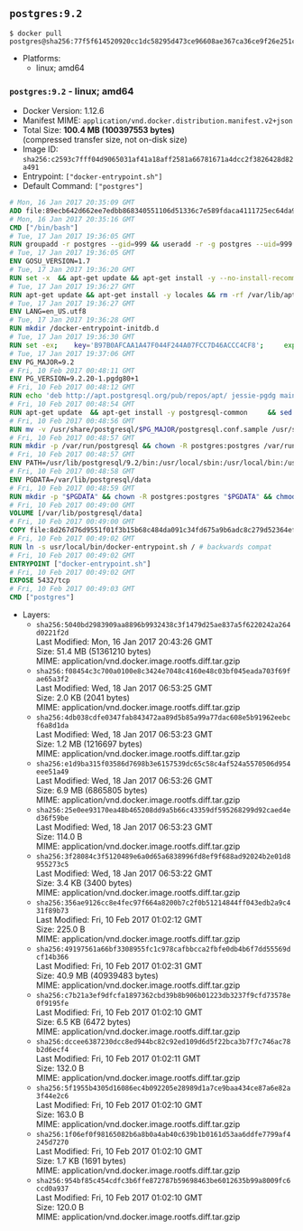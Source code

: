 ## `postgres:9.2`

```console
$ docker pull postgres@sha256:77f5f614520920cc1dc58295d473ce96608ae367ca36ce9f26e251cd87ce090a
```

-	Platforms:
	-	linux; amd64

### `postgres:9.2` - linux; amd64

-	Docker Version: 1.12.6
-	Manifest MIME: `application/vnd.docker.distribution.manifest.v2+json`
-	Total Size: **100.4 MB (100397553 bytes)**  
	(compressed transfer size, not on-disk size)
-	Image ID: `sha256:c2593c7fff04d9065031af41a18aff2581a66781671a4dcc2f3826428d82a491`
-	Entrypoint: `["docker-entrypoint.sh"]`
-	Default Command: `["postgres"]`

```dockerfile
# Mon, 16 Jan 2017 20:35:09 GMT
ADD file:89ecb642d662ee7edbb868340551106d51336c7e589fdaca4111725ec64da957 in / 
# Mon, 16 Jan 2017 20:35:16 GMT
CMD ["/bin/bash"]
# Tue, 17 Jan 2017 19:36:05 GMT
RUN groupadd -r postgres --gid=999 && useradd -r -g postgres --uid=999 postgres
# Tue, 17 Jan 2017 19:36:05 GMT
ENV GOSU_VERSION=1.7
# Tue, 17 Jan 2017 19:36:20 GMT
RUN set -x 	&& apt-get update && apt-get install -y --no-install-recommends ca-certificates wget && rm -rf /var/lib/apt/lists/* 	&& wget -O /usr/local/bin/gosu "https://github.com/tianon/gosu/releases/download/$GOSU_VERSION/gosu-$(dpkg --print-architecture)" 	&& wget -O /usr/local/bin/gosu.asc "https://github.com/tianon/gosu/releases/download/$GOSU_VERSION/gosu-$(dpkg --print-architecture).asc" 	&& export GNUPGHOME="$(mktemp -d)" 	&& gpg --keyserver ha.pool.sks-keyservers.net --recv-keys B42F6819007F00F88E364FD4036A9C25BF357DD4 	&& gpg --batch --verify /usr/local/bin/gosu.asc /usr/local/bin/gosu 	&& rm -r "$GNUPGHOME" /usr/local/bin/gosu.asc 	&& chmod +x /usr/local/bin/gosu 	&& gosu nobody true 	&& apt-get purge -y --auto-remove ca-certificates wget
# Tue, 17 Jan 2017 19:36:27 GMT
RUN apt-get update && apt-get install -y locales && rm -rf /var/lib/apt/lists/* 	&& localedef -i en_US -c -f UTF-8 -A /usr/share/locale/locale.alias en_US.UTF-8
# Tue, 17 Jan 2017 19:36:27 GMT
ENV LANG=en_US.utf8
# Tue, 17 Jan 2017 19:36:28 GMT
RUN mkdir /docker-entrypoint-initdb.d
# Tue, 17 Jan 2017 19:36:30 GMT
RUN set -ex; 	key='B97B0AFCAA1A47F044F244A07FCC7D46ACCC4CF8'; 	export GNUPGHOME="$(mktemp -d)"; 	gpg --keyserver ha.pool.sks-keyservers.net --recv-keys "$key"; 	gpg --export "$key" > /etc/apt/trusted.gpg.d/postgres.gpg; 	rm -r "$GNUPGHOME"; 	apt-key list
# Tue, 17 Jan 2017 19:37:06 GMT
ENV PG_MAJOR=9.2
# Fri, 10 Feb 2017 00:48:11 GMT
ENV PG_VERSION=9.2.20-1.pgdg80+1
# Fri, 10 Feb 2017 00:48:12 GMT
RUN echo 'deb http://apt.postgresql.org/pub/repos/apt/ jessie-pgdg main' $PG_MAJOR > /etc/apt/sources.list.d/pgdg.list
# Fri, 10 Feb 2017 00:48:54 GMT
RUN apt-get update 	&& apt-get install -y postgresql-common 	&& sed -ri 's/#(create_main_cluster) .*$/\1 = false/' /etc/postgresql-common/createcluster.conf 	&& apt-get install -y 		postgresql-$PG_MAJOR=$PG_VERSION 		postgresql-contrib-$PG_MAJOR=$PG_VERSION 	&& rm -rf /var/lib/apt/lists/*
# Fri, 10 Feb 2017 00:48:56 GMT
RUN mv -v /usr/share/postgresql/$PG_MAJOR/postgresql.conf.sample /usr/share/postgresql/ 	&& ln -sv ../postgresql.conf.sample /usr/share/postgresql/$PG_MAJOR/ 	&& sed -ri "s!^#?(listen_addresses)\s*=\s*\S+.*!\1 = '*'!" /usr/share/postgresql/postgresql.conf.sample
# Fri, 10 Feb 2017 00:48:57 GMT
RUN mkdir -p /var/run/postgresql && chown -R postgres:postgres /var/run/postgresql && chmod g+s /var/run/postgresql
# Fri, 10 Feb 2017 00:48:57 GMT
ENV PATH=/usr/lib/postgresql/9.2/bin:/usr/local/sbin:/usr/local/bin:/usr/sbin:/usr/bin:/sbin:/bin
# Fri, 10 Feb 2017 00:48:58 GMT
ENV PGDATA=/var/lib/postgresql/data
# Fri, 10 Feb 2017 00:48:59 GMT
RUN mkdir -p "$PGDATA" && chown -R postgres:postgres "$PGDATA" && chmod 777 "$PGDATA" # this 777 will be replaced by 700 at runtime (allows semi-arbitrary "--user" values)
# Fri, 10 Feb 2017 00:49:00 GMT
VOLUME [/var/lib/postgresql/data]
# Fri, 10 Feb 2017 00:49:00 GMT
COPY file:8d267d76d9551f01f3b15b68c484da091c34fd675a9b6adc8c279d52364efdfc in /usr/local/bin/ 
# Fri, 10 Feb 2017 00:49:02 GMT
RUN ln -s usr/local/bin/docker-entrypoint.sh / # backwards compat
# Fri, 10 Feb 2017 00:49:02 GMT
ENTRYPOINT ["docker-entrypoint.sh"]
# Fri, 10 Feb 2017 00:49:02 GMT
EXPOSE 5432/tcp
# Fri, 10 Feb 2017 00:49:03 GMT
CMD ["postgres"]
```

-	Layers:
	-	`sha256:5040bd2983909aa8896b9932438c3f1479d25ae837a5f6220242a264d0221f2d`  
		Last Modified: Mon, 16 Jan 2017 20:43:26 GMT  
		Size: 51.4 MB (51361210 bytes)  
		MIME: application/vnd.docker.image.rootfs.diff.tar.gzip
	-	`sha256:f08454c3c700a0100e8c3424e7048c4160e48c03bf045eada703f69fae65a3f2`  
		Last Modified: Wed, 18 Jan 2017 06:53:25 GMT  
		Size: 2.0 KB (2041 bytes)  
		MIME: application/vnd.docker.image.rootfs.diff.tar.gzip
	-	`sha256:4db038cdfe0347fab843472aa89d5b85a99a77dac608e5b91962eebcf6a8d1da`  
		Last Modified: Wed, 18 Jan 2017 06:53:23 GMT  
		Size: 1.2 MB (1216697 bytes)  
		MIME: application/vnd.docker.image.rootfs.diff.tar.gzip
	-	`sha256:e1d9ba315f03586d7698b3e6157539dc65c58c4af524a5570506d954eee51a49`  
		Last Modified: Wed, 18 Jan 2017 06:53:26 GMT  
		Size: 6.9 MB (6865805 bytes)  
		MIME: application/vnd.docker.image.rootfs.diff.tar.gzip
	-	`sha256:25e0ee93170ea48b465208dd9a5b66c43359df595268299d92caed4ed36f59be`  
		Last Modified: Wed, 18 Jan 2017 06:53:23 GMT  
		Size: 114.0 B  
		MIME: application/vnd.docker.image.rootfs.diff.tar.gzip
	-	`sha256:3f28084c3f5120489e6a0d65a6838996fd8ef9f688ad92024b2e01d8955273c5`  
		Last Modified: Wed, 18 Jan 2017 06:53:22 GMT  
		Size: 3.4 KB (3400 bytes)  
		MIME: application/vnd.docker.image.rootfs.diff.tar.gzip
	-	`sha256:356ae9126cc8e4fec97f664a8200b7c2f0b51214844ff043edb2a9c431f89b73`  
		Last Modified: Fri, 10 Feb 2017 01:02:12 GMT  
		Size: 225.0 B  
		MIME: application/vnd.docker.image.rootfs.diff.tar.gzip
	-	`sha256:49197561a66bf3308955fc1c978cafbbcca2fbfe0db4b6f7dd55569dcf14b366`  
		Last Modified: Fri, 10 Feb 2017 01:02:31 GMT  
		Size: 40.9 MB (40939483 bytes)  
		MIME: application/vnd.docker.image.rootfs.diff.tar.gzip
	-	`sha256:c7b21a3ef9dfcfa1897362cbd39b8b906b01223db3237f9cfd73578e0f9195fe`  
		Last Modified: Fri, 10 Feb 2017 01:02:10 GMT  
		Size: 6.5 KB (6472 bytes)  
		MIME: application/vnd.docker.image.rootfs.diff.tar.gzip
	-	`sha256:dccee6387230dcc8ed944bc82c92ed109d6d5f22bca3b7f7c746ac78b2d6ecf4`  
		Last Modified: Fri, 10 Feb 2017 01:02:11 GMT  
		Size: 132.0 B  
		MIME: application/vnd.docker.image.rootfs.diff.tar.gzip
	-	`sha256:5f1955b4305d16086ec4b092205e28989d1a7ce9baa434ce87a6e82a3f44e2c6`  
		Last Modified: Fri, 10 Feb 2017 01:02:10 GMT  
		Size: 163.0 B  
		MIME: application/vnd.docker.image.rootfs.diff.tar.gzip
	-	`sha256:1f06ef0f98165082b6a8b0a4ab40c639b1b0161d53aa6ddfe7799af4245d7270`  
		Last Modified: Fri, 10 Feb 2017 01:02:10 GMT  
		Size: 1.7 KB (1691 bytes)  
		MIME: application/vnd.docker.image.rootfs.diff.tar.gzip
	-	`sha256:954bf85c454cdfc3b6ffe872787b59698463be6012635b99a8009fc6ccd0a937`  
		Last Modified: Fri, 10 Feb 2017 01:02:10 GMT  
		Size: 120.0 B  
		MIME: application/vnd.docker.image.rootfs.diff.tar.gzip
